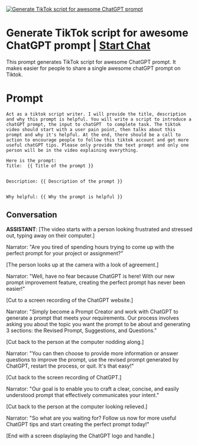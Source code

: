 
[![Generate TikTok script for awesome ChatGPT prompt](https://flow-prompt-covers.s3.us-west-1.amazonaws.com/icon/minimalist/mini_1.png)](https://gptcall.net/chat.html?data=%7B%22contact%22%3A%7B%22id%22%3A%22K475lmnrdII5DvQRXRYpA%22%2C%22flow%22%3Atrue%7D%7D)
# Generate TikTok script for awesome ChatGPT prompt | [Start Chat](https://gptcall.net/chat.html?data=%7B%22contact%22%3A%7B%22id%22%3A%22K475lmnrdII5DvQRXRYpA%22%2C%22flow%22%3Atrue%7D%7D)
This prompt generates TikTok script for awesome ChatGPT prompt. It makes easier for people to share a single awesome chatGPT prompt on Tiktok.

# Prompt

```
Act as a tiktok script writer. I will provide the title, description and why this prompt is helpful. You will write a script to introduce a chatGPT prompt, the input to chatGPT  to complete task. The tiktok video should start with a user pain point, then talks about this prompt and why it's helpful. At the end, there should be a call to action to encourage people to follow this tiktok account and get more useful chatGPT tips. Please only provide the text prompt and only one person will be in the video explaining everything.

Here is the prompt: 
Title:  {{ Title of the prompt }}


Description: {{ Description of the prompt }}


Why helpful: {{ Why the prompt is helpful }}
```

## Conversation

**ASSISTANT**: [The video starts with a person looking frustrated and stressed out, typing away on their computer.]



Narrator: "Are you tired of spending hours trying to come up with the perfect prompt for your project or assignment?"



[The person looks up at the camera with a look of agreement.]



Narrator: "Well, have no fear because ChatGPT is here! With our new prompt improvement feature, creating the perfect prompt has never been easier!"



[Cut to a screen recording of the ChatGPT website.]



Narrator: "Simply become a Prompt Creator and work with ChatGPT to generate a prompt that meets your requirements. Our process involves asking you about the topic you want the prompt to be about and generating 3 sections: the Revised Prompt, Suggestions, and Questions."



[Cut back to the person at the computer nodding along.]



Narrator: "You can then choose to provide more information or answer questions to improve the prompt, use the revised prompt generated by ChatGPT, restart the process, or quit. It's that easy!"



[Cut back to the screen recording of ChatGPT.]



Narrator: "Our goal is to enable you to craft a clear, concise, and easily understood prompt that effectively communicates your intent."



[Cut back to the person at the computer looking relieved.]



Narrator: "So what are you waiting for? Follow us now for more useful ChatGPT tips and start creating the perfect prompt today!" 



[End with a screen displaying the ChatGPT logo and handle.]


